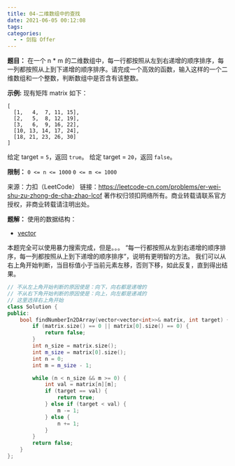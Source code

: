 ```yaml
---
title: 04-二维数组中的查找
date: 2021-06-05 00:12:08
tags:
categories:
  - - 剑指 Offer
---
```


**题目：**
在一个 n * m 的二维数组中，每一行都按照从左到右递增的顺序排序，每一列都按照从上到下递增的顺序排序。请完成一个高效的函数，输入这样的一个二维数组和一个整数，判断数组中是否含有该整数。

<!-- more -->

**示例:**
现有矩阵 matrix 如下：
```
[
  [1,   4,  7, 11, 15],
  [2,   5,  8, 12, 19],
  [3,   6,  9, 16, 22],
  [10, 13, 14, 17, 24],
  [18, 21, 23, 26, 30]
]
```

给定 target = `5`，返回 `true`。
给定 target = `20`，返回 `false`。

**限制：**
`0 <= n <= 1000`
`0 <= m <= 1000`

来源：力扣（LeetCode）
链接：https://leetcode-cn.com/problems/er-wei-shu-zu-zhong-de-cha-zhao-lcof
著作权归领扣网络所有。商业转载请联系官方授权，非商业转载请注明出处。

**题解：**
使用的数据结构：
* [vector](https://zh.cppreference.com/w/cpp/container/vector)

本题完全可以使用暴力搜索完成，但是。。。
“每一行都按照从左到右递增的顺序排序，每一列都按照从上到下递增的顺序排序”，说明有更明智的方法。
我们可以从右上角开始判断，当目标值小于当前元素左移，否则下移，如此反复，直到得出结果。

```cpp
// 不从左上角开始判断的原因使是：向下，向右都是递增的
// 不从右下角开始判断的原因使是：向上，向左都是递减的
// 这里选择右上角开始
class Solution {
public:
    bool findNumberIn2DArray(vector<vector<int>>& matrix, int target) {
        if (matrix.size() == 0 || matrix[0].size() == 0) {
            return false;
        }
        int n_size = matrix.size();
        int m_size = matrix[0].size();
        int n = 0;
        int m = m_size - 1;

        while (n < n_size && m >= 0) {
            int val = matrix[n][m];
            if (target == val) {
                return true;
            } else if (target < val) {
                m -= 1;
            } else {
                n += 1;
            }
        }
        return false;
    }
};
```
